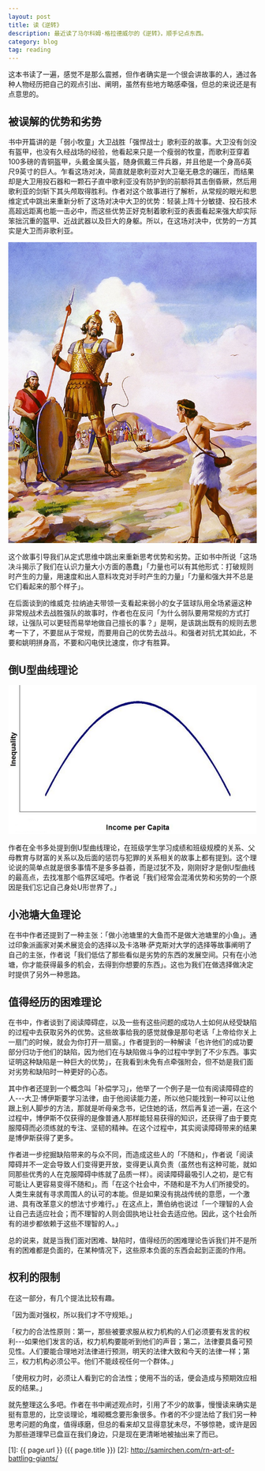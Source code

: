 ```yaml
---
layout: post
title: 读《逆转》
description: 最近读了马尔科姆·格拉德威尔的《逆转》，顺手记点东西。
category: blog
tag: reading
---
```


这本书读了一遍，感觉不是那么震撼，但作者确实是一个很会讲故事的人，通过各种人物经历把自己的观点引出、阐明，虽然有些地方略感牵强，但总的来说还是有点意思的。

## 被误解的优势和劣势

书中开篇讲的是「弱小牧童」大卫战胜「强悍战士」歌利亚的故事。大卫没有剑没有盔甲，也没有久经战场的经验，他看起来只是一个瘦弱的牧童，而歌利亚穿着100多磅的青铜盔甲，头戴金属头盔，随身佩戴三件兵器，并且他是一个身高6英尺9英寸的巨人。乍看这场对决，简直就是歌利亚对大卫毫无悬念的碾压，而结果却是大卫用投石器和一颗石子直中歌利亚没有防护到的前额将其击倒昏厥，然后用歌利亚的剑斩下其头颅取得胜利。作者对这个故事进行了解析，从常规的眼光和思维定式中跳出来重新分析了这场对决中大卫的优势：轻装上阵十分敏捷、投石技术高超远距离也能一击必中，而这些优势正好克制着歌利亚的表面看起来强大却实际笨拙沉重的盔甲、近战武器以及巨大的身躯。所以，在这场对决中，优势的一方其实是大卫而非歌利亚。

![](../../images/rn-art-of-battling-giants/david-and-goliath.jpg)

这个故事引导我们从定式思维中跳出来重新思考优势和劣势。正如书中所说「这场决斗揭示了我们在认识力量大小方面的愚蠢」「力量也可以有其他形式：打破规则时产生的力量，用速度和出人意料攻克对手时产生的力量」「力量和强大并不总是它们看起来的那个样子」。

在后面谈到的维威克·拉纳迪夫带领一支看起来弱小的女子篮球队用全场紧逼这种非常规战术去战胜强队的故事时，作者也在反问「为什么弱队要用常规的方式打球，让强队可以更轻而易举地做自己擅长的事？」是啊，是该跳出既有的规则去思考一下了，不要屈从于常规，而要用自己的优势去战斗。和强者对抗尤其如此，不要和姚明拼身高，不要和闪电侠比速度，你才有胜算。

## 倒U型曲线理论


![](../../images/rn-art-of-battling-giants/inverted-u-curve.png)

作者在全书多处提到倒U型曲线理论，在班级学生学习成绩和班级规模的关系、父母教育与财富的关系以及后面的惩罚与犯罪的关系相关的故事上都有提到。这个理论说的简单点就是很多事情不是多多益善，而是过犹不及，刚刚好才是倒U型曲线的最高点，去找准那个临界区域吧。作者说「我们经常会混淆优势和劣势的一个原因是我们忘记自己身处U形世界了。」

## 小池塘大鱼理论


在书中作者还提到了一种主张：「做小池塘里的大鱼而不是做大池塘里的小鱼」。通过印象派画家对美术展览会的选择以及卡洛琳·萨克斯对大学的选择等故事阐明了自己的主张，作者说「我们低估了那些看似是劣势的东西的发展空间。只有在小池塘，你才能获得最多的机会，去得到你想要的东西」。这也为我们在做选择做决定时提供了另外一种思路。

## 值得经历的困难理论


在书中，作者谈到了阅读障碍症，以及一些有这些问题的成功人士如何从经受缺陷的过程中去获取另外的优势。这些故事给我的感觉就像是那句老话「上帝给你关上一扇门的时候，就会为你打开一扇窗。」作者提到的一种解读「也许他们的成功要部分归功于他们的缺陷，因为他们在与缺陷做斗争的过程中学到了不少东西。事实证明这种缺陷是一种巨大的优势」，在我看到未免有点牵强附会，但不妨是我们面对劣势和缺陷时一种更好的心态。

其中作者还提到一个概念叫「补偿学习」，他举了一个例子是一位有阅读障碍症的人---大卫·博伊斯要学习法律，由于他阅读能力差，所以他只能找到一种可以让他跟上别人脚步的方法，那就是听母亲念书，记住她的话，然后再复述一遍，在这个过程中，博伊斯不仅获得的是像普通人那样能轻易获得的知识，还获得了由于要克服障碍而必须练就的专注、坚韧的精神。在这个过程中，其实阅读障碍带来的结果是博伊斯获得了更多。

作者进一步挖掘缺陷带来的与众不同，而造成这些人的「不随和」，作者说「阅读障碍并不一定会导致人们变得更开放，变得更认真负责（虽然也有这种可能，就如同那些优秀的人在克服障碍中练就了品质一样）。阅读障碍最吸引人之初，是它有可能让人更容易变得不随和」。而「在这个社会中，不随和是不为人们所接受的。人类生来就有寻求周围人的认可的本能。但是如果没有挑战传统的意愿，一个激进、具有改革意义的想法寸步难行。」在这点上，萧伯纳也说过「一个理智的人会让自己去适应社会；而不理智的人则会固执地让社会去适应他。因此，这个社会所有的进步都依赖于这些不理智的人。」

总的说来，就是当我们面对困难、缺陷时，值得经历的困难理论告诉我们并不是所有的困难都是负面的，在某种情况下，这些原本负面的东西会起到正面的作用。

## 权利的限制


在这一部分，有几个提法比较有趣。

「因为面对强权，所以我们才不守规矩。」

「权力的合法性原则：第一，那些被要求服从权力机构的人们必须要有发言的权利---如果他们发言的话，权力机构要能听到他们的声音；第二，法律要具备可预见性。人们要能合理地对法律进行预测，明天的法律大致和今天的法律一样；第三，权力机构必须公平。他们不能歧视任何一个群体。」

「使用权力时，必须让人看到它的合法性；使用不当的话，便会造成与预期效应相反的结果。」


就先整理这么多吧。作者在书中阐述观点时，引用了不少的故事，慢慢读来确实是挺有意思的，比空谈理论，堆砌概念要形象很多。作者的不少提法给了我们另一种思考问题的角度，值得琢磨，但总的看来却又显得意犹未尽，不够惊艳，或许是因为那些道理早已盘亘在我们身边，只是现在更清晰地被抽出来了而已。


[SamirChen]: http://www.samirchen.com "SamirChen"
[1]: {{ page.url }} ({{ page.title }})
[2]: http://samirchen.com/rn-art-of-battling-giants/
